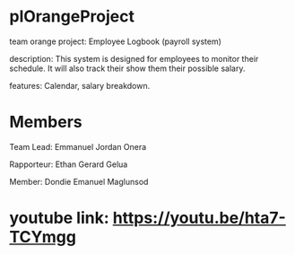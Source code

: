 # plOrangeProject
team orange
project: Employee Logbook
                  (payroll system)

description: This system is designed for employees to monitor their schedule. It will also track their show them their possible salary.

features: Calendar,
          salary breakdown.

# Members
  Team Lead: Emmanuel Jordan Onera
  
  Rapporteur: Ethan Gerard Gelua
  
  Member: Dondie Emanuel Maglunsod
  
  # youtube link: https://youtu.be/hta7-TCYmgg

